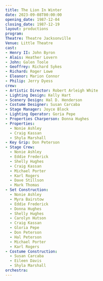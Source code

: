 ```yaml
---
title: The Lion In Winter
date: 2023-09-08T00:00:00
opening_date: 1987-12-04
closing_date: 1987-12-19
layout: productions
program:
Theatre: Theatre Jacksonville
Venue: Little Theatre
cast:
- Henry II: John Byron
- Alais: Heather Lovern
- John: Galen Toole
- Geoffrey: Richard Sykes
- Richard: Roger Lowe
- Eleanor: Marion Connor
- Philip: Jerry Dyess
crew:
- Artistic Director: Robert Arleigh White
- Lighting Design: Kelly Hart
- Scenery Design: Hal D. Henderson
- Costume Designer: Susan Carcaba
- Stage Manager: Joyce Block
- Lighting Operator: Goria Pepe
- Properties Charperson: Donna Hughes
- Properties:
  - Nonie Ashley
  - Craig Kassan
  - Shyla Marshall
- Key Grip: Don Peterson
- Stage Crew:
  - Nonie Ashley
  - Eddie Frederick
  - Shelly Hughes
  - Craig Kassan
  - Michael Porter
  - Karl Rogers
  - Dave Stillson
  - Mark Thomas
- Set Construction:
  - Nonie Ashley
  - Myra Bairstow
  - Eddie Frederick
  - Donna Hughes
  - Shelly Hughes
  - Carolyn Hutson
  - Craig Kassan
  - Gloria Pepe
  - Don Peterson
  - Hal Peterson
  - Michael Porter
  - Karl Rogers
- Costume Construction:
  - Susan Carcaba
  - Eileen Davis
  - Shyla Marshall
orchestra:
---
```


